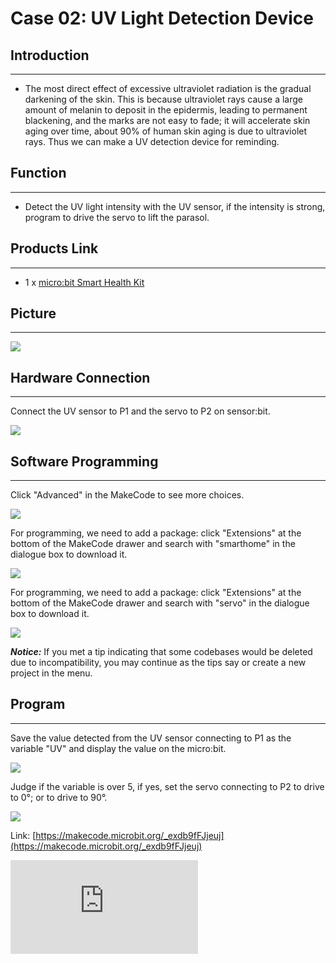 ﻿# Case 02: UV Light Detection Device


##  Introduction
---

- The most direct effect of excessive ultraviolet radiation is the gradual darkening of the skin. This is because ultraviolet rays cause a large amount of melanin to deposit in the epidermis, leading to permanent blackening, and the marks are not easy to fade; it will accelerate skin aging over time, about 90% of human skin aging is due to ultraviolet rays. Thus we can make a UV detection device for reminding.

## Function
---

- Detect the UV light intensity with the UV sensor, if the intensity is strong, program to drive the servo to lift the parasol.

## Products Link
---
- 1 x [micro:bit Smart Health Kit](https://shop.elecfreaks.com/products/elecfreaks-micro-bit-smart-health-kit-without-micro-bit-board?_pos=1&_sid=2b45d49aa&_ss=r)

## Picture
---
![](https://wiki-media-ef.oss-cn-hongkong.aliyuncs.com//images/microbit-Smart-Health-Kit-case-01-02.png)

## Hardware Connection
---

Connect the UV sensor to P1 and the servo to P2 on sensor:bit.

![](https://wiki-media-ef.oss-cn-hongkong.aliyuncs.com//images/microbit-Smart-Health-Kit-case-02-03.png)

## Software Programming
---

Click "Advanced" in the MakeCode to see more choices.

![](https://wiki-media-ef.oss-cn-hongkong.aliyuncs.com//images/microbit-Smart-Health-Kit-case-01-04.png)

For programming, we need to add a package: click "Extensions" at the bottom of the MakeCode drawer and search with "smarthome" in the dialogue box to download it.

![](https://wiki-media-ef.oss-cn-hongkong.aliyuncs.com//images/microbit-Smart-Health-Kit-case-01-05.png)

For programming, we need to add a package: click "Extensions" at the bottom of the MakeCode drawer and search with "servo" in the dialogue box to download it.

![](https://wiki-media-ef.oss-cn-hongkong.aliyuncs.com//images/microbit-Smart-Health-Kit-case-01-06.png)

***Notice:*** If you met a tip indicating that some codebases would be deleted due to incompatibility, you may continue as the tips say or create a new project in the menu.

## Program
---

Save the value detected from the UV sensor connecting to P1 as the variable "UV" and display the value on the micro:bit.

![](https://wiki-media-ef.oss-cn-hongkong.aliyuncs.com//images/microbit-Smart-Health-Kit-case-02-07.png)

Judge if the variable is over 5, if yes, set the servo connecting to P2 to drive to 0°; or to drive to 90°.

![](https://wiki-media-ef.oss-cn-hongkong.aliyuncs.com//images/microbit-Smart-Health-Kit-case-02-08.png)

Link: [https://makecode.microbit.org/_exdb9fFJjeuj](https://makecode.microbit.org/_exdb9fFJjeuj)

<div
    style={{
        position: 'relative',
        paddingBottom: '60%',
        overflow: 'hidden',
    }}
>
    <iframe
        src="https://makecode.microbit.org/_exdb9fFJjeuj"
        frameborder="0"
        sandbox="allow-popups allow-forms allow-scripts allow-same-origin"
        style={{
            position: 'absolute',
            width: '100%',
            height: '100%',
        }}
    />
</div>

## Result
---
- If the intensity of the UV light is strong, program to lift the parasol.
